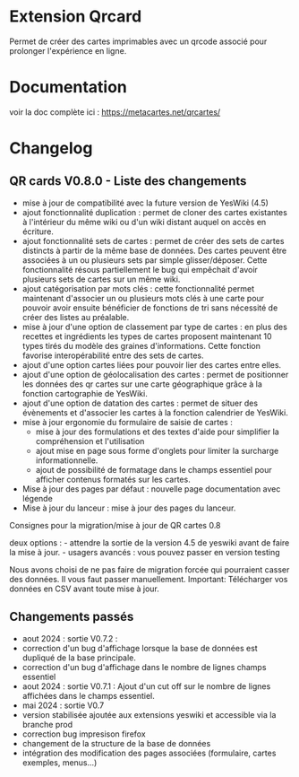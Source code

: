 # Extension Qrcard

Permet de créer des cartes imprimables avec un qrcode associé pour prolonger l'expérience en ligne.

# Documentation

voir la doc complète ici : https://metacartes.net/qrcartes/

# Changelog

## QR cards V0.8.0 - Liste des changements

- mise à jour de compatibilité avec la future version de YesWiki (4.5)
- ajout fonctionnalité duplication : permet de cloner des cartes existantes à l'intérieur du même wiki ou d'un wiki distant auquel on accès en écriture.
- ajout fonctionnalité sets de cartes : permet de créer des sets de cartes distincts à partir de la même base de données. Des cartes peuvent être associées à un ou plusieurs sets par simple glisser/déposer. Cette fonctionnalité résous partiellement le bug qui empêchait d'avoir plusieurs sets de cartes sur un même wiki.
- ajout catégorisation par mots clés : cette fonctionnalité permet maintenant d'associer un ou plusieurs mots clés à une carte pour pouvoir avoir ensuite bénéficier de fonctions de tri sans nécessité de créer des listes au préalable. 
- mise à jour d'une option de classement par type de cartes : en plus des recettes et ingrédients les types de cartes proposent maintenant 10 types tirés du modèle des graines d'informations. Cette fonction favorise interopérabilité entre des sets de cartes.
- ajout d'une option cartes liées pour pouvoir lier des cartes entre elles.
- ajout d'une option de géolocalisation des cartes : permet de positionner les données des qr cartes sur une carte géographique grâce à la fonction cartographie de YesWiki.
- ajout d'une option de datation des cartes : permet de situer des évènements et d'associer les cartes à la fonction calendrier de YesWiki.
- mise à jour ergonomie du formulaire de saisie de cartes : 
    - mise à jour des formulations et des textes d'aide pour simplifier la compréhension et l'utilisation
    - ajout mise en page sous forme d'onglets pour limiter la surcharge informationnelle.
    - ajout de possibilité de formatage dans le champs essentiel pour afficher contenus formatés sur les cartes.
- Mise à jour des pages par défaut : nouvelle page documentation avec légende
- Mise à jour du lanceur : mise à jour des pages du lanceur.

Consignes pour la migration/mise à jour de QR cartes 0.8

deux options : 
    - attendre la sortie de la version 4.5 de yeswiki avant de faire la mise à jour.
    - usagers avancés : vous pouvez passer en version testing

Nous avons choisi de ne pas faire de migration forcée qui pourraient casser des données. Il vous faut passer manuellement. 
Important: Télécharger vos données en CSV avant toute mise à jour.


## Changements passés 

- aout 2024 : sortie V0.7.2 :
 - correction d'un bug d'affichage lorsque la base de données est dupliqué de la base principale.
 - correction d'un bug d'affichage dans le nombre de lignes champs essentiel
- aout 2024 : sortie V0.7.1 : Ajout d'un cut off sur le nombre de lignes affichées dans le champs essentiel.
- mai 2024 : sortie V0.7   
 - version stabilisée ajoutée aux extensions yeswiki et accessible via la branche prod
 - correction bug impresison firefox
 - changement de la structure de la base de données
 - intégration des modification des pages associées (formulaire, cartes exemples, menus...)
